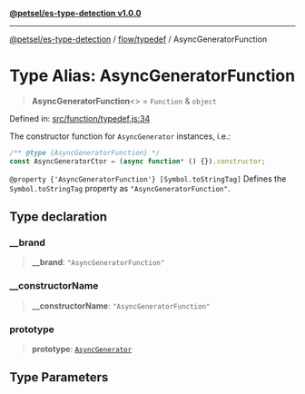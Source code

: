 [**@petsel/es-type-detection v1.0.0**](../../../README.md)

***

[@petsel/es-type-detection](../../../modules.md) / [flow/typedef](../README.md) / AsyncGeneratorFunction

# Type Alias: AsyncGeneratorFunction

> **AsyncGeneratorFunction**\<\> = `Function` & `object`

Defined in: [src/function/typedef.js:34](https://github.com/petsel/es-type-detection/blob/ee065d8dbfab0995c95e9bb864d87647f5391dda/src/function/typedef.js#L34)

The constructor function for `AsyncGenerator` instances, i.e.:
```js
/** @type {AsyncGeneratorFunction} */
const AsyncGeneratorCtor = (async function* () {}).constructor;
```
`@property {'AsyncGeneratorFunction'} [Symbol.toStringTag]`
 Defines the `Symbol.toStringTag` property as `"AsyncGeneratorFunction"`.

## Type declaration

### \_\_brand

> **\_\_brand**: `"AsyncGeneratorFunction"`

### \_\_constructorName

> **\_\_constructorName**: `"AsyncGeneratorFunction"`

### prototype

> **prototype**: [`AsyncGenerator`](../../../function/typedef/README.md#asyncgenerator)

## Type Parameters
